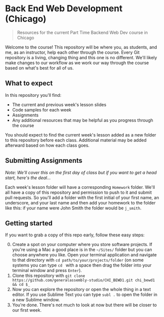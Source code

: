 # Back End Web Development (Chicago)

> Resources for the current Part Time Backend Web Dev course in Chicago

Welcome to the course! This repository will be where you, as students, and me, as an instructor, help each other through the course. Every Git repository is a living, changing thing and this one is no different. We'll likely make changes to our workflow as we work our way through the course based on what's best for all of us.

## What to expect

In this repository you'll find:

- The current and previous week's lesson slides
- Code samples for each week
- Assignments
- Any additional resources that may be helpful as you progress through the course

You should expect to find the current week's lesson added as a new folder to this repository before each class. Additional material may be added afterward based on how each class goes.

## Submitting Assignments

*Note: We'll cover this on the first day of class but if you want to get a head start, here's the deal...*

Each week's lesson folder will have a corresponding `Homework` folder. We'll all have a copy of this repository and permission to push to it and submit pull requests. So you'll add a folder with the first initial of your first name, an underscore, and your last name and then add your homework to the folder like this: if your name were John Smith the folder would be `j_smith`.

## Getting started

If you want to grab a copy of this repo early, follow these easy steps:

0. Create a spot on your computer where you store software projects. If you're using a Mac a good place is in the `~/Sites/` folder but you can choose anywhere you like. Open your terminal application and navigate to that directory with `cd path/to/your/projects/folder` (on some systems you can type `cd ` with a space then drag the folder into your terminal window and press `Enter`).
1. Clone this repository with `git clone https://github.com/generalassembly-studio/CHI_BEWD1.git chi_bewd1 && cd $_`
2. Now you can explore the repository or open the whole thing in a text editor. If you use Sublime Text you can type `subl .` to open the folder in a new Sublime window.
3. You're done. There's not much to look at now but there will be closer to our first week.
